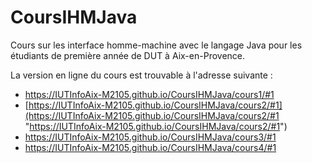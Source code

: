# CoursIHMJava
Cours sur les interface homme-machine avec le langage Java pour les étudiants de première année de DUT à Aix-en-Provence.

La version en ligne du cours est trouvable à l'adresse suivante : 
- https://IUTInfoAix-M2105.github.io/CoursIHMJava/cours1/#1
- [https://IUTInfoAix-M2105.github.io/CoursIHMJava/cours2/#1](https://IUTInfoAix-M2105.github.io/CoursIHMJava/cours2/#1 "https://IUTInfoAix-M2105.github.io/CoursIHMJava/cours2/#1")
- https://IUTInfoAix-M2105.github.io/CoursIHMJava/cours3/#1
- https://IUTInfoAix-M2105.github.io/CoursIHMJava/cours4/#1